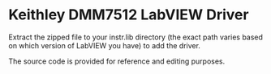 # Keithley DMM7512 LabVIEW Driver

Extract the zipped file to your instr.lib directory (the exact path varies based on which version of LabVIEW you have) to add the driver.

The source code is provided for reference and editing purposes.
